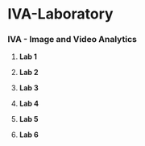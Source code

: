 # IVA-Laboratory

### IVA - Image and Video Analytics

1. **Lab 1**

2. **Lab 2**

3. **Lab 3**

4. **Lab 4**


5. **Lab 5**


6. **Lab 6**



